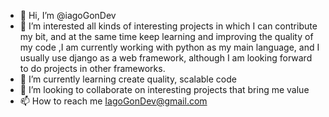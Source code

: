 - 👋 Hi, I’m @iagoGonDev
- 👀 I’m interested all kinds of interesting projects in which I can contribute my bit, and at the same time keep learning and improving the quality of my code ,I am currently working with python as my main language, and I usually use django as a web framework, although I am looking forward to do projects in other frameworks. 
- 🌱 I’m currently learning create quality, scalable code
- 💞️ I’m looking to collaborate on interesting projects that bring me value
- 📫 How to reach me IagoGonDev@gmail.com

<!---
iagoGonDev/iagoGonDev is a ✨ special ✨ repository because its `README.md` (this file) appears on your GitHub profile.
You can click the Preview link to take a look at your changes.
--->
